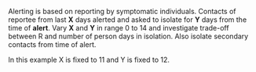 Alerting is based on reporting by symptomatic individuals. 
Contacts of reportee from last **X** days alerted and asked to isolate for **Y** days from the time of **alert**.
Vary **X** and **Y** in range 0 to 14 and investigate trade-off between R and number of person days in isolation.
Also isolate secondary contacts from time of alert.

In this example X is fixed to 11 and Y is fixed to 12.